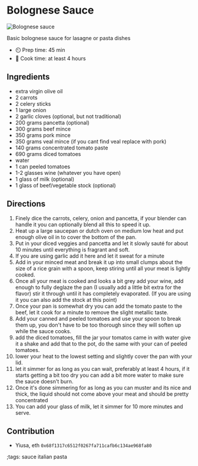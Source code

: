 # Bolognese Sauce

![Bolognese sauce](pix/bolognese-sauce-1.webp)

Basic bolognese sauce for lasagne or pasta dishes

- ⏲️ Prep time: 45 min
- 🍳 Cook time: at least 4 hours

## Ingredients

- extra virgin olive oil
- 2 carrots
- 2 celery sticks
- 1 large onion
- 2 garlic cloves (optional, but not traditional)
- 200 grams pancetta (optional)
- 300 grams beef mince
- 350 grams pork mince
- 350 grams veal mince (if you cant find veal replace with pork)
- 140 grams concentrated tomato paste
- 690 grams diced tomatoes
- water
- 1 can peeled tomatoes
- 1-2 glasses wine (whatever you have open)
- 1 glass of milk (optional)
- 1 glass of beef/vegetable stock (optional)

## Directions

1. Finely dice the carrots, celery, onion and pancetta, if your blender can handle it you can optionally blend all this to speed it up.
2. Heat up a large saucepan or dutch oven on medium low heat and put enough olive oil in to cover the bottom of the pan.
3. Put in your diced veggies and pancetta and let it slowly sauté for about 10 minutes until everything is fragrant and soft.
4. If you are using garlic add it here and let it sweat for a minute
5. Add in your minced meat and break it up into small clumps about the size of a rice grain with a spoon, keep stiring until all your meat is lightly cooked.
6. Once all your meat is cooked and looks a bit grey add your wine, add enough to fully deglaze the pan (I usually add a little bit extra for the flavor)
stir it through until it has completely evaporated. (If you are using it you can also add the stock at this point)
6. Once your pan is somewhat dry you can add the tomato paste to the beef, let it cook for a minute to remove the slight metallic taste.
7. Add your canned and peeled tomatoes and use your spoon to break them up, you don't have to be too thorough since they will soften up while the sauce cooks.
8. add the diced tomatoes, fill the jar your tomatos came in with water give it a shake and add that to the pot, do the same with your can of peeled tomatoes.
9. lower your heat to the lowest setting and slightly cover the pan with your lid.
10. let it simmer for as long as you can wait, preferably at least 4 hours, if it starts getting a bit too dry you can add a bit more water to make sure the sauce doesn't burn.
11. Once it's done simmering for as long as you can muster and its nice and thick, the liquid should not come above your meat and should be pretty concentrated
12. You can add your glass of milk, let it simmer for 10 more minutes and serve.

## Contribution

- Yiusa, eth `0x68f1317c6512f0267fa711cafb6c134ae968fa80`

;tags: sauce italian pasta
